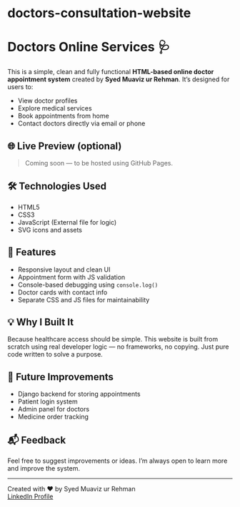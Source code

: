 # doctors-consultation-website
# Doctors Online Services 🩺

This is a simple, clean and fully functional **HTML-based online doctor appointment system** created by **Syed Muaviz ur Rehman**. It’s designed for users to:

- View doctor profiles
- Explore medical services
- Book appointments from home
- Contact doctors directly via email or phone

## 🌐 Live Preview (optional)
> Coming soon — to be hosted using GitHub Pages.

## 🛠️ Technologies Used

- HTML5
- CSS3
- JavaScript (External file for logic)
- SVG icons and assets

## 🎯 Features

- Responsive layout and clean UI
- Appointment form with JS validation
- Console-based debugging using `console.log()`
- Doctor cards with contact info
- Separate CSS and JS files for maintainability

## 💡 Why I Built It

Because healthcare access should be simple. This website is built from scratch using real developer logic — no frameworks, no copying. Just pure code written to solve a purpose.

## 🧠 Future Improvements

- Django backend for storing appointments
- Patient login system
- Admin panel for doctors
- Medicine order tracking

## 📬 Feedback

Feel free to suggest improvements or ideas. I’m always open to learn more and improve the system.

---

Created with ❤️ by Syed Muaviz ur Rehman  
[LinkedIn Profile](https://www.linkedin.com/in/syed-muaviz-ur-rehman/)
